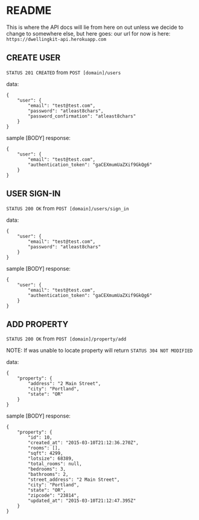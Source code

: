 README
======

This is where the API docs will lie from here on out unless we decide to change
to somewhere else, but here goes:
our url for now is here: `https://dwellingkit-api.herokuapp.com`

CREATE USER
-----------
`STATUS 201 CREATED`
from
`POST [domain]/users`



data:
```
{
    "user": {
        "email": "test@test.com",
        "password": "atleast8chars",
        "password_confirmation": "atleast8chars"
    }
}
```

sample [BODY] response:
```
{
    "user": {
        "email": "test@test.com",
        "authentication_token": "gaCEXmumUaZXif9GkQg6"
    }
}
```


USER SIGN-IN
-----------
`STATUS 200 OK`
from
`POST [domain]/users/sign_in`

data:
```
{
    "user": {
        "email": "test@test.com",
        "password": "atleast8chars"
    }
}
```

sample [BODY] response:
```
{
    "user": {
        "email": "test@test.com",
        "authentication_token": "gaCEXmumUaZXif9GkQg6"
    }
}
```

ADD PROPERTY
------------
`STATUS 200 OK`
from
`POST [domain]/property/add`

NOTE: If was unable to locate property will return
`STATUS 304 NOT MODIFIED`

data:
```
{
    "property": {
        "address": "2 Main Street",
        "city": "Portland",
        "state": "OR"
    }
}
```

sample [BODY] response:
```
{
    "property": {
        "id": 10,
        "created_at": "2015-03-10T21:12:36.270Z",
        "rooms": [],
        "sqft": 4299,
        "lotsize": 68389,
        "total_rooms": null,
        "bedrooms": 3,
        "bathrooms": 2,
        "street_address": "2 Main Street",
        "city": "Portland",
        "state": "OR",
        "zipcode": "23814",
        "updated_at": "2015-03-10T21:12:47.395Z"
    }
}
```
